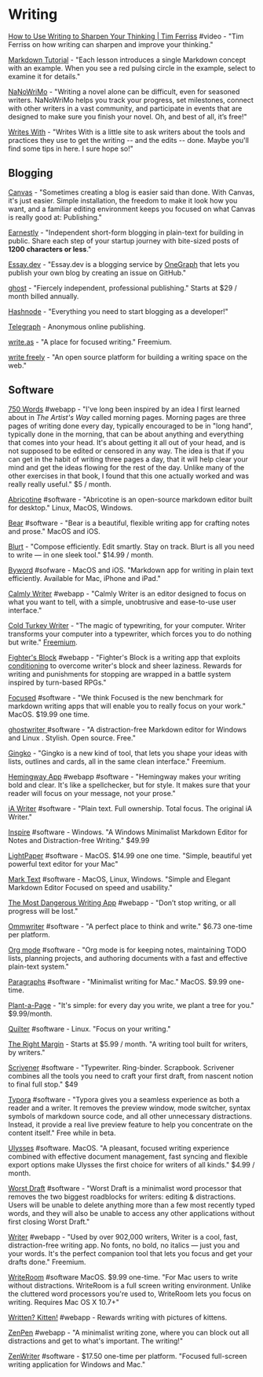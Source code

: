 # Writing

[How to Use Writing to Sharpen Your Thinking | Tim Ferriss](https://www.youtube.com/watch?v=65U5byDZ55M) #video - "Tim Ferriss on how writing can sharpen and improve your thinking."

[Markdown Tutorial](https://commonmark.org/help/tutorial/index.html) - "Each lesson introduces a single Markdown concept with an example. When you see a red pulsing circle in the example, select to examine it for details."

[NaNoWriMo](https://nanowrimo.org) - "Writing a novel alone can be difficult, even for seasoned writers. NaNoWriMo helps you track your progress, set milestones, connect with other writers in a vast community, and participate in events that are designed to make sure you finish your novel. Oh, and best of all, it’s free!"

[Writes With](https://writeswith.com) - "Writes With is a little site to ask writers about the tools and practices they use to get the writing -- and the edits -- done. Maybe you'll find some tips in here. I sure hope so!"

## Blogging

[Canvas](https://cnvs.io/?ref=producthunt) - "Sometimes creating a blog is easier said than done. With Canvas, it's just easier. Simple installation, the freedom to make it look how you want, and a familiar editing environment keeps you focused on what Canvas is really good at: Publishing."

[Earnestly](https://ernestly.co) - "Independent short-form blogging in plain-text for building in public. Share each step of your startup journey with bite-sized posts of **1200 characters or less**."

[Essay.dev](https://essay.dev) - "Essay.dev is a blogging service by [OneGraph](https://onegraph.com) that lets you publish your own blog by creating an issue on GitHub."

[ghost](https://ghost.org/pricing/) - "Fiercely independent, professional publishing." Starts at $29 / month billed annually.

[Hashnode](https://hashnode.com) - "Everything you need to start blogging as a developer!"

[Telegraph](https://telegra.ph) - Anonymous online publishing.

[write.as](https://write.as) - "A place for focused writing." Freemium.

[write freely](https://writefreely.org) - "An open source platform for building a writing space on the web."

## Software

[750 Words](https://750words.com) #webapp - "I've long been inspired by an idea I first learned about in _The Artist's Way_ called morning pages. Morning pages are three pages of writing done every day, typically encouraged to be in "long hand", typically done in the morning, that can be about anything and everything that comes into your head. It's about getting it all out of your head, and is not supposed to be edited or censored in any way. The idea is that if you can get in the habit of writing three pages a day, that it will help clear your mind and get the ideas flowing for the rest of the day. Unlike many of the other exercises in that book, I found that this one actually worked and was really really useful." $5 / month.

[Abricotine](http://abricotine.brrd.fr) #software - "Abricotine is an open-source markdown editor built for desktop." Linux, MacOS, Windows.

[Bear](https://bear.app) #software - "Bear is a beautiful, flexible writing app for crafting notes and prose." MacOS and iOS.

[Blurt](https://blurt.app) - "Compose efficiently. Edit smartly. Stay on track.&#x20;Blurt is all you need to write — in one sleek tool." $14.99 / month.

[Byword](https://bywordapp.com) #sofware - MacOS and iOS. "Markdown app for writing in plain text efficiently. Available for Mac, iPhone and iPad."

[Calmly Writer](https://www.calmlywriter.com) #webapp - "Calmly Writer is an editor designed to focus on what you want to tell, with a simple, unobtrusive and ease-to-use user interface."

[Cold Turkey Writer](https://getcoldturkey.com/writer/) - "The magic of typewriting, for your computer.&#x20;Writer transforms your computer into a typewriter, which forces you to do nothing but write." [Freemium](https://getcoldturkey.com/writer/pricing/).

[Fighter's Block](https://cerey.github.io/fighters-block/) #webapp - "Fighter's Block is a writing app that exploits [conditioning](https://en.wikipedia.org/wiki/Operant\_conditioning) to overcome writer's block and sheer laziness. Rewards for writing and punishments for stopping are wrapped in a battle system inspired by turn-based RPGs."

[Focused](https://www.codebots.co.uk) #software - "We think Focused is the new benchmark for markdown writing apps that will enable you to really focus on your work." MacOS. $19.99 one time.

[ghostwriter ](https://wereturtle.github.io/ghostwriter/)#software - "A distraction-free Markdown editor for Windows and Linux. Stylish. Open source. Free."

[Gingko](https://gingkoapp.com) - "Gingko is a new kind of tool, that lets you shape your ideas&#x20;with lists, outlines and cards, all in the same clean interface." Freemium.

[Hemingway App](http://www.hemingwayapp.com) #webapp #software - "Hemingway makes your writing bold and clear. It's like a spellchecker, but for style. It makes sure that your reader will focus on your message, not your prose."

[iA Writer](https://ia.net/writer) #software - "Plain text. Full ownership. Total focus. The original iA Writer."

[Inspire](https://www.inspire-writer.com) #software - Windows. "A Windows Minimalist Markdown Editor for Notes and Distraction-free Writing." $49.99

[LightPaper](https://getlightpaper.com) #software - MacOS. $14.99 one one time. "Simple, beautiful yet powerful text editor for your Mac"

[Mark Text](https://marktext.app) #software - MacOS, Linux, Windows. "Simple and Elegant Markdown Editor&#x20;Focused on speed and usability."

[The Most Dangerous Writing App](https://www.squibler.io/dangerous-writing-prompt-app) #webapp - "Don’t stop writing, or all progress will be lost."

[Ommwriter](https://ommwriter.com) #software - "A perfect place to think and write." $6.73 one-time per platform.

[Org mode](https://orgmode.org) #software - "Org mode is for keeping notes, maintaining TODO lists, planning projects, and authoring documents with a fast and effective plain-text system."

[Paragraphs](http://paragraphsapp.com) #software - "Minimalist writing for Mac." MacOS. $9.99 one-time.

[Plant-a-Page](https://plantapage.com) - "It's simple: for every day you write, we plant a tree for you." $9.99/month.

[Quilter](https://github.com/lainsce/quilter) #software - Linux. "Focus on your writing."

[The Right Margin](https://www.therightmargin.com) - Starts at $5.99 / month. "A writing tool built for writers, by writers."

[Scrivener](https://www.literatureandlatte.com/scrivener/overview) #software - "Typewriter. Ring-binder. Scrapbook. Scrivener combines all the tools you need to craft your first draft, from nascent notion to final full stop." $49

[Typora](https://typora.io) #software - "Typora gives you a seamless experience as both a reader and a writer. It removes the preview window, mode switcher, syntax symbols of markdown source code, and all other unnecessary distractions. Instead, it provide a real live preview feature to help you concentrate on the content itself." Free while in beta.

[Ulysses](https://ulysses.app) #software. MacOS. "A pleasant, focused writing experience combined with effective document management, fast syncing and flexible export options make Ulysses the first choice for writers of all kinds." $4.99 / month.

[Worst Draft](http://www.worstdraft.com) #software - "Worst Draft is a minimalist word processor that removes the two biggest roadblocks for writers: editing & distractions. Users will be unable to delete anything more than a few most recently typed words, and they will also be unable to access any other applications without first closing Worst Draft."

[Writer](https://writer.bighugelabs.com/welcome) #webapp - "Used by over 902,000 writers, Writer is a cool, fast, distraction-free writing app. No fonts, no bold, no italics — just you and your words. It's the perfect companion tool that lets you focus and get your drafts done." Freemium.

[WriteRoom](http://www.hogbaysoftware.com/products/writeroom) #software MacOS. $9.99 one-time. "For Mac users to write without distractions. WriteRoom is a full screen writing environment. Unlike the cluttered word processors you're used to, WriteRoom lets you focus on writing. Requires Mac OS X 10.7+"

[Written? Kitten!](http://writtenkitten.co) #webapp - Rewards writing with pictures of kittens.

[ZenPen](https://zenpen.io) #webapp - "A minimalist writing zone, where you can block out all distractions and get to what's important. The writing!"

[ZenWriter](https://www.beenokle.com/zenwriterapp?AFFILIATE=6732&\_\_c=1) #software - $17.50 one-time per platform. "Focused full-screen writing application&#x20;for Windows and Mac."
